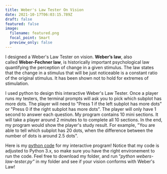 ```yaml
---
title: Weber's Law Tester On Vision
date: 2021-10-17T06:03:15.789Z
draft: false
featured: false
image:
  filename: featured.png
  focal_point: Smart
  preview_only: false
---
```

I designed a Weber's Law Tester on vision. **Weber’s law**, also called **Weber-Fechner law**, is historically important psychological law quantifying the perception of change in a given stimulus. The law states that the change in a stimulus that will be just noticeable is a constant ratio of the original stimulus. It has been shown not to hold for extremes of stimulation.

I used python to design this interactive Weber's Law Tester. Once a player runs my testers, the terminal prompts will ask you to pick which subplot has more dots. The player will need to "Press 1 if the left subplot has more dots" or "Press 0 if the right subplot has more dots". The player will only have 1 second to answer each question. My program contains 10 mini sections. It will take a player around 2 minutes to to complete all 10 sections. In the end, my program would show the player's study result. For example, "You are able to tell which subplot has 20 dots, when the difference between the number of dots is around 2.5 dots".

Here is my [python code](https://github.com/tinghanlin/webers-law-tester) for my interactive program! Notice that my code is adjusted to Python 3.x, so make sure you have the right environement to run the code. Feel free to download my folder, and run “*python webers-law-tester.py”* in my folder and see if your vision conforms with Weber's Law!